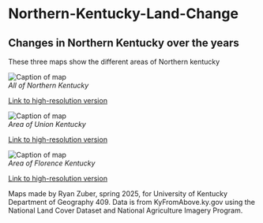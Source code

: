 # Northern-Kentucky-Land-Change

## Changes in Northern Kentucky over the years

These three maps show the different areas of Northern kentucky

![Caption of map](Northern_Kentucky2.jpg)  
_All of Northern Kentucky_

[Link to high-resolution version](Northern_Kentucky2.pdf)

![Caption of map](NorthernKentucky1.jpg)  
_Area of Union Kentucky_

[Link to high-resolution version](NorthernKentucky1.pdf)

![Caption of map](NorthernKentucky3.jpg)  
_Area of Florence Kentucky_

[Link to high-resolution version](NorthernKentucky3.pdf)

Maps made by Ryan Zuber, spring 2025, for University of Kentucky Department of Geography 409. Data is from KyFromAbove.ky.gov using the National Land Cover Dataset and National Agriculture Imagery Program.
